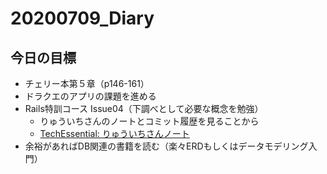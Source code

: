 # 20200709_Diary

## 今日の目標

- チェリー本第５章（p146-161）
- ドラクエのアプリの課題を進める
- Rails特訓コース Issue04（下調べとして必要な概念を勉強）
  - りゅういちさんのノートとコミット履歴を見ることから
  - [TechEssential: りゅういちさんノート](https://tech-essentials.work/course_outputs/54)
- 余裕があればDB関連の書籍を読む（楽々ERDもしくはデータモデリング入門）
